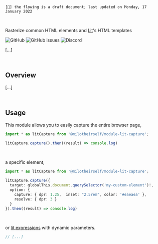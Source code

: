 <br>

`[🔖] the flowing is a draft document; last updated on Monday, 17 January 2022`

<br>

Rasterize common HTML elements and [Lit](https://github.com/lit/lit)'s HTML templates

![GitHub](https://img.shields.io/github/license/MiloTheirself/module-lit-capture?label=License)
![GitHub issues](https://img.shields.io/github/issues/MiloTheirself/module-lit-capture?label=Issues)
![Discord](https://img.shields.io/discord/494388532270465024?label=Discord)

[...]

<br>

<!--## Documentation

Full documentation is available at [applic.dev](https://applic.dev/outline/module-lit-capture).

<br>-->

## Overview

[...]

<br>

## Usage

This module allows you to easily capture the entire browser page, 

```typescript
import * as litCapture from '@milotheirself/module-lit-capture';

litCapture.capture().then((result) => console.log)
```

<br>

a specific element, 

```typescript
import * as litCapture from '@milotheirself/module-lit-capture';

litCapture.capture({ 
  target: globalThis.document.querySelector('my-custom-element')!, 
  option: { 
    capture: { dpr: 1.25,  inset: "2.5rem", color: '#eaeaea' },
    resolve: { dpr: 3 }
  } 
}).then((result) => console.log) 
```

<br>

or [lit expressions](https://lit.dev/docs/templates/expressions/) with dynamic parameters.

```typescript
// [...]
```

<!--```typescript
import { html, css, nothing } from 'lit';
import { context } from '@milotheirself/module-html-capture';
import * as litCapture from '@milotheirself/module-lit-capture';

const myAwesomeTemplate = {
  styles: () => css`
    [...]
  `
  render: (option) => html`
    [...]
  `
}

litCapture
  .context({
    target: myAwesomeTemplate, 
    option: { capture: { dpr: 2 } } 
  })
  .capture({
    render: [
       // frame 1
       {
         greeting: ['Hello', 'World'], 
       },

       // frame 2
       {
         greeting: ['And hello', 'GitHub'],
         caption: 'These are HTML-snippets turning into an PNG image format–',
       }
     ]
  })
  .then((result) => console.log)
```-->

<!--### Contributing

Please see [CONTRIBUTING.md]().-->
